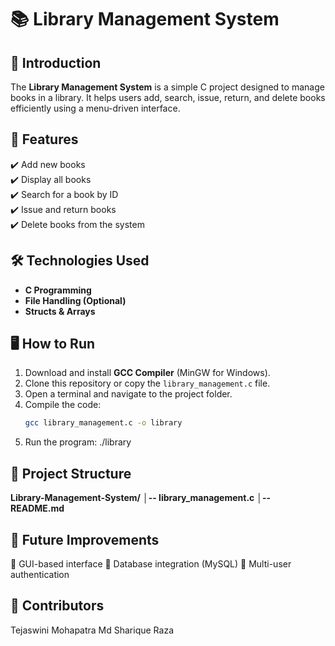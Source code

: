 # 📚 Library Management System

## 📌 Introduction
The **Library Management System** is a simple C project designed to manage books in a library. It helps users add, search, issue, return, and delete books efficiently using a menu-driven interface.

## 🚀 Features
✔️ Add new books  
✔️ Display all books  
✔️ Search for a book by ID  
✔️ Issue and return books  
✔️ Delete books from the system  

## 🛠️ Technologies Used
- **C Programming**
- **File Handling (Optional)**
- **Structs & Arrays**

## 🖥️ How to Run
1. Download and install **GCC Compiler** (MinGW for Windows).  
2. Clone this repository or copy the `library_management.c` file.  
3. Open a terminal and navigate to the project folder.  
4. Compile the code:  
   ```sh
   gcc library_management.c -o library
5. Run the program:
   ./library
   
## 📁 Project Structure
**Library-Management-System/**
**│-- library_management.c**
**│-- README.md**

## 📌 Future Improvements
🔹 GUI-based interface
🔹 Database integration (MySQL)
🔹 Multi-user authentication

## 📝 Contributors
Tejaswini Mohapatra
Md Sharique Raza
